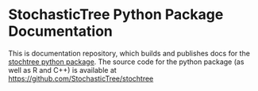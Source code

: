 # StochasticTree Python Package Documentation

This is documentation repository, which builds and publishes 
docs for the [stochtree python package](https://stochastictree.github.io/stochtree-python/). 
The source code for the python package (as well as R and C++) is available at https://github.com/StochasticTree/stochtree
